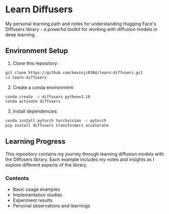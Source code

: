 # Learn Diffusers

My personal learning path and notes for understanding Hugging Face's Diffusers library - a powerful toolkit for working with diffusion models in deep learning.

## Environment Setup

1. Clone this repository:

```bash
git clone https://github.com/kevinji0304/learn-diffusers.git
cd learn-diffusers
```

2. Create a conda environment:

```bash
conda create -n diffusers python=3.10
conda activate diffusers
```

3. Install dependencies:

```bash
conda install pytorch torchvision -c pytorch
pip install diffusers transformers accelerate
```

## Learning Progress

This repository contains my journey through learning diffusion models with the Diffusers library. Each example includes my notes and insights as I explore different aspects of the library.

### Contents

- Basic usage examples
- Implementation studies
- Experiment results
- Personal observations and learnings
